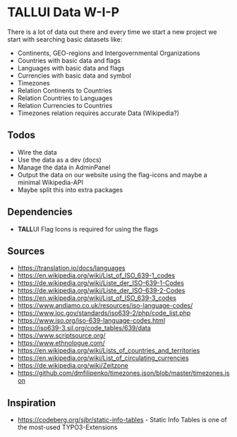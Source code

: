 # TALLUI Data W-I-P

There is a lot of data out there and every time we start a new project we start with searching basic datasets like:

- Continents, GEO-regions and Intergovernmental Organizations 
- Countries with basic data and flags
- Languages with basic data and flags
- Currencies with basic data and symbol
- Timezones
- Relation Continents to Countries
- Relation Countries to Languages
- Relation Currencies to Countries
- Timezones relation requires accurate Data (Wikipedia?)

## Todos

- Wire the data
- Use the data as a dev (docs)
- Manage the data in AdminPanel
- Output the data on our website using the flag-icons and maybe a minimal Wikipedia-API
- Maybe split this into extra packages

## Dependencies

- **TALL**UI Flag Icons is required for using the flags

## Sources

- https://translation.io/docs/languages
- https://en.wikipedia.org/wiki/List_of_ISO_639-1_codes
- https://de.wikipedia.org/wiki/Liste_der_ISO-639-1-Codes
- https://de.wikipedia.org/wiki/Liste_der_ISO-639-2-Codes
- https://en.wikipedia.org/wiki/List_of_ISO_639-3_codes
- https://www.andiamo.co.uk/resources/iso-language-codes/
- https://www.loc.gov/standards/iso639-2/php/code_list.php
- https://www.iso.org/iso-639-language-codes.html
- [https://iso639-3.sil.org/code_tables/639/data ](https://iso639-3.sil.org/code_tables/639/data)
- https://www.scriptsource.org/
- https://www.ethnologue.com/
- https://en.wikipedia.org/wiki/Lists_of_countries_and_territories
- https://en.wikipedia.org/wiki/List_of_circulating_currencies
- https://de.wikipedia.org/wiki/Zeitzone
- https://github.com/dmfilipenko/timezones.json/blob/master/timezones.json

## Inspiration

- https://codeberg.org/sjbr/static-info-tables - Static Info Tables is one of the most-used TYPO3-Extensions